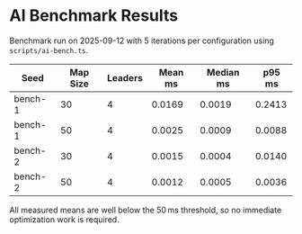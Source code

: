 # AI Benchmark Results

Benchmark run on 2025-09-12 with 5 iterations per configuration using `scripts/ai-bench.ts`.

| Seed    | Map Size | Leaders | Mean ms | Median ms | p95 ms |
| ------- | -------- | ------- | ------- | --------- | ------ |
| bench-1 | 30       | 4       | 0.0169  | 0.0019    | 0.2413 |
| bench-1 | 50       | 4       | 0.0025  | 0.0009    | 0.0088 |
| bench-2 | 30       | 4       | 0.0015  | 0.0004    | 0.0140 |
| bench-2 | 50       | 4       | 0.0012  | 0.0005    | 0.0036 |

All measured means are well below the 50 ms threshold, so no immediate optimization work is required.
